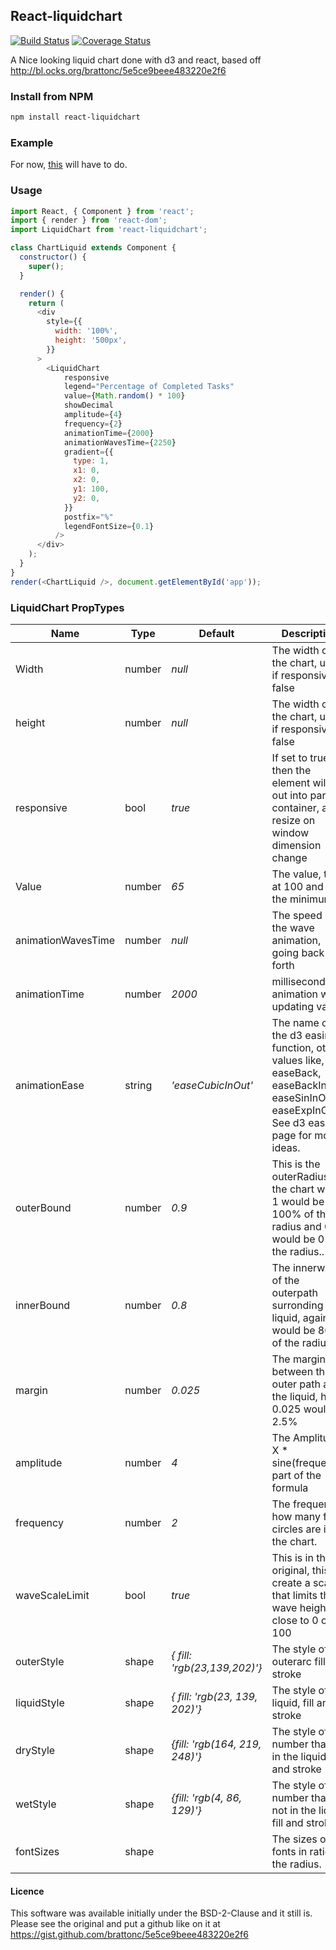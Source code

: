 ## React-liquidchart
[![Build Status](https://travis-ci.org/arnthor3/react-liquidchart.svg?branch=master)](https://travis-ci.org/arnthor3/react-liquidchart)
[![Coverage Status](https://coveralls.io/repos/github/arnthor3/react-liquidchart/badge.svg?branch=)](https://coveralls.io/github/arnthor3/react-liquidchart?branch=)

A Nice looking liquid chart done with d3 and react, based off http://bl.ocks.org/brattonc/5e5ce9beee483220e2f6

### Install from NPM
```sh
npm install react-liquidchart
```

### Example
For now, [this](https://arnthor3.github.io/arnthor3/liquid.html) will have to do.

### Usage

``` js
import React, { Component } from 'react';
import { render } from 'react-dom';
import LiquidChart from 'react-liquidchart';

class ChartLiquid extends Component {
  constructor() {
    super();
  }

  render() {
    return (
      <div
        style={{
          width: '100%',
          height: '500px',
        }}
      >
        <LiquidChart
            responsive
            legend="Percentage of Completed Tasks"
            value={Math.random() * 100}
            showDecimal
            amplitude={4}
            frequency={2}
            animationTime={2000}
            animationWavesTime={2250}
            gradient={{
              type: 1,
              x1: 0,
              x2: 0,
              y1: 100,
              y2: 0,
            }}
            postfix="%"
            legendFontSize={0.1}
          />
      </div>
    );
  }
}
render(<ChartLiquid />, document.getElementById('app'));
```

### LiquidChart PropTypes
Name|Type|Default|Description|
---|---|---|---
Width|number|*null*| The width of the chart, used if responsive is false
height|number|*null*|The width of the chart, used if responsive is false
responsive|bool|*true*|If set to true then the element will fill out into parent container, and resize on window dimension change
Value|number|*65*|The value, tops at 100 and 0 is the minimum
animationWavesTime|number|*null*|The speed of the wave animation, going back and forth
animationTime|number|*2000*| milliseconds for animation when updating value
animationEase|string|*'easeCubicInOut'*|The name of the d3 easing function, other values like, easeBack, easeBackInOut, easeSinInOut, easeExpInOut. See d3 easing page for more ideas.
outerBound|number|*0.9*|This is the outerRadius of the chart where 1 would be 100% of the radius and 0 would be 0% of the radius..
innerBound|number|*0.8*|The innerwidth of the outerpath surronding the liquid, again 0.8 would be 80% of the radius.
margin|number|*0.025*|The margin between the outer path and the liquid, here 0.025 would be 2.5%
amplitude|number|*4*|The Amplitude X * sine(frequency) part of the formula
frequency|number|*2*|The frequency, how many full circles are in the chart.
waveScaleLimit|bool|*true*|This is in the original, this will create a scale that limits the wave height close to 0 or 100
outerStyle|shape|*{ fill: 'rgb(23,139,202)'}*| The style of the outerarc fill and stroke
liquidStyle|shape|*{ fill: 'rgb(23, 139, 202)'}*| The style of the liquid, fill and stroke
dryStyle|shape|*{fill: 'rgb(164, 219, 248)'}*| The style of the number that is in the liquid, fill and stroke
wetStyle|shape|*{fill: 'rgb(4, 86, 129)'}*| The style of the number that is not in the liquid, fill and stroke
fontSizes|shape|| The sizes of the fonts in ratio to the radius.

#### Licence
This software was available initially under the BSD-2-Clause and it still is.
Please see the original and put a github like on it at https://gist.github.com/brattonc/5e5ce9beee483220e2f6
